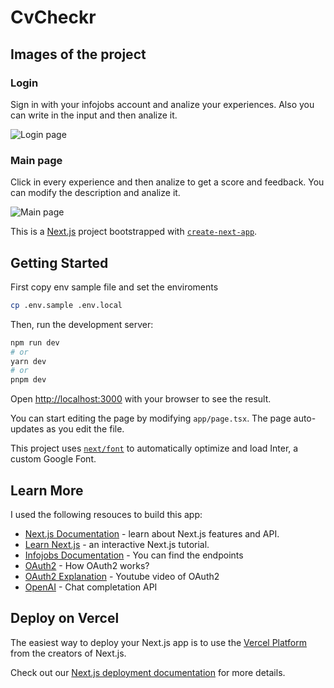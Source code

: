 # CvCheckr

## Images of the project

### Login

Sign in with your infojobs account and analize your experiences. Also you can write in the input and then analize it.

![Login page](./docs/images/login.png)

### Main page

Click in every experience and then analize to get a score and feedback. You can modify the description and analize it.

![Main page](./docs/images/cv.png)

This is a [Next.js](https://nextjs.org/) project bootstrapped with [`create-next-app`](https://github.com/vercel/next.js/tree/canary/packages/create-next-app).

## Getting Started

First copy env sample file and set the enviroments

```bash
cp .env.sample .env.local
```

Then, run the development server:

```bash
npm run dev
# or
yarn dev
# or
pnpm dev
```

Open [http://localhost:3000](http://localhost:3000) with your browser to see the result.

You can start editing the page by modifying `app/page.tsx`. The page auto-updates as you edit the file.

This project uses [`next/font`](https://nextjs.org/docs/basic-features/font-optimization) to automatically optimize and load Inter, a custom Google Font.

## Learn More

I used the following resouces to build this app:

- [Next.js Documentation](https://nextjs.org/docs) - learn about Next.js features and API.
- [Learn Next.js](https://nextjs.org/learn) - an interactive Next.js tutorial.
- [Infojobs Documentation](https://developer.infojobs.net/) - You can find the endpoints
- [OAuth2](https://openwebinars.net/blog/que-es-oauth2/) - How OAuth2 works?
- [OAuth2 Explanation](https://www.youtube.com/watch?v=nNVlewjKQEQ&pp=ygUFb2F1dGg%3D) - Youtube video of OAuth2
- [OpenAI](https://platform.openai.com/docs/guides/chat) - Chat completation API

## Deploy on Vercel

The easiest way to deploy your Next.js app is to use the [Vercel Platform](https://vercel.com/new?utm_medium=default-template&filter=next.js&utm_source=create-next-app&utm_campaign=create-next-app-readme) from the creators of Next.js.

Check out our [Next.js deployment documentation](https://nextjs.org/docs/deployment) for more details.
